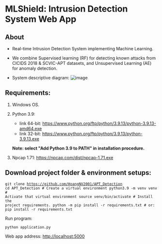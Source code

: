 # MLShield: Intrusion Detection System Web App

## About
* Real-time Intrusion Detection System implementing Machine Learning. 

* We combine Supervised learning (RF) for detecting known attacks from CICIDS 2018 & SCVIC-APT datasets, and Unsupervised Learning (AE) for anomaly detection.

* System descriptive diagram:
![image](https://github.com/HoangNV2001/Real-time-IDS/assets/72451372/78e0b74c-9db6-4bf5-8591-6d7aa8247b22)

## Requirements:
1. Windows OS.

2. Python 3.9:
    * link 64-bit: https://www.python.org/ftp/python/3.9.13/python-3.9.13-amd64.exe 
    * link 32-bit: https://www.python.org/ftp/python/3.9.13/python-3.9.13.exe

     <b> Note: select "Add Python 3.9 to PATH" in installation procedure.</b>

3. Npcap 1.71:
    https://npcap.com/dist/npcap-1.71.exe

## Download project folder & environment setups:
<code>git clone https://github.com/HoangNV2001/APT_Detection
    cd APT_Detection
    # Create a virtual environment
    python3.9 -m venv venv
    # Activate that virtual environment
    source venv/bin/activate
    # Install the project requirements.
    python -m pip install -r requirements.txt
    # or: pip install -r requirements.txt</code>

Run program:

<code>python application.py</code>

Web app address: [http://localhost:5000](http://localhost:5000)

